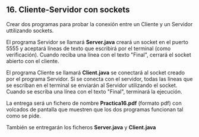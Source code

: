 ## 16. Cliente-Servidor con sockets

Crear dos programas para probar la conexión entre un Cliente y un Servidor uttilizando sockets.

El programa Servidor se llamará **Server.java** creará un socket en el puerto 5555 y aceptará líneas de texto que escribirá por el terminal (como verificación). Cuando reciba una línea con el texto "Final", cerrará el socket abierto con el cliente.

El programa Cliente se llamará **Client.java** se conectará al socket creado por el programa Servidor. Si se conecta con el servidor, todas las líneas que se escriban en el terminal se enviarán al Servidor utilizando el socket. Cuando se escriba una línea con el texto "Final", terminará la ejecución.

La entrega será un fichero de nombre **Practica16.pdf** (formato pdf) con volcados de pantalla que muestren que los dos programas funcionan tal como se pide.

También se entregarán los ficheros **Server.java** y **Client.java**
